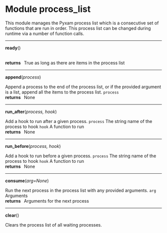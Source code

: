 
# Module process_list

This module manages the Pyxam process list which is a consecutive set of functions that are run in order. This process
list can be changed during runtime via a number of function calls.

***
**ready**()


**<br />returns &nbsp;**  True as long as there are items in the process list

***
**append**(*process*)



Append a process to the end of the process list, or if the provided argument is a list, append all the items to
the process list.
`process` 
**<br />returns &nbsp;**  None

***
**run_after**(*process, hook*)



Add a hook to run after a given process.
`process`  The string name of the process to hook
`hook`  A function to run
**<br />returns &nbsp;**  None

***
**run_before**(*process, hook*)



Add a hook to run before a given process.
`process`  The string name of the process to hook
`hook`  A function to run
**<br />returns &nbsp;**  None

***
**consume**(*arg=None*)



Run the next process in the process list with any provided arguments.
`arg`  Arguments
**<br />returns &nbsp;**  Arguments for the next process

***
**clear**()


Clears the process list of all waiting processes.
